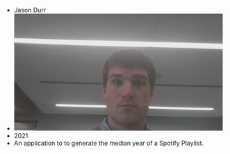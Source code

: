   * Jason Durr
  * <img src="2019-05-31-115035.jpg">
  * 2021
  * An application to to generate the median year of a Spotify Playlist.
